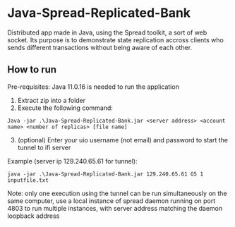 # Java-Spread-Replicated-Bank

Distributed app made in Java, using the Spread toolkit, a sort of web socket.
Its purpose is to demonstrate state replication accross clients who sends different transactions without being aware of each other.

## How to run

Pre-requisites: Java 11.0.16 is needed to run the application

1. Extract zip into a folder
2. Execute the following command:

```Java -jar .\Java-Spread-Replicated-Bank.jar <server address> <account name> <number of replicas> [file name]```

3. (optional) Enter your uio username (not email) and password to start the tunnel to ifi server

Example (server ip 129.240.65.61 for tunnel): 

```java -jar .\Java-Spread-Replicated-Bank.jar 129.240.65.61 G5 1 inputfile.txt```

Note: only one execution using the tunnel can be run simultaneously on the same computer, 
use a local instance of spread daemon running on port 4803 to run multiple instances, with server address matching the daemon loopback address
